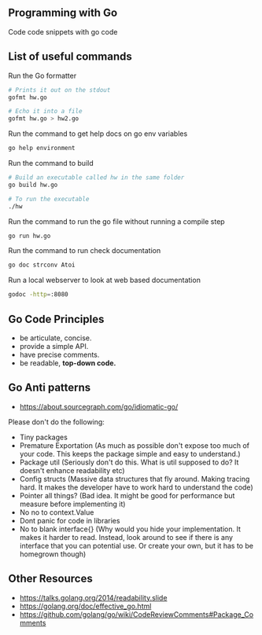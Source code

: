 ## Programming with Go

Code code snippets with go code

## List of useful commands

Run the Go formatter
```bash
# Prints it out on the stdout
gofmt hw.go

# Echo it into a file
gofmt hw.go > hw2.go
```

Run the command to get help docs on go env variables
```bash
go help environment
```

Run the command to build 
```bash
# Build an executable called hw in the same folder
go build hw.go

# To run the executable
./hw
```

Run the command to run the go file without running a compile step
```bash
go run hw.go
```

Run the command to run check documentation
```bash
go doc strconv Atoi
```

Run a local webserver to look at web based documentation 
```bash
godoc -http=:8080
```

## Go Code Principles

- be articulate, concise.
- provide a simple API.
- have precise comments.
- be readable, **top-down code.**


## Go Anti patterns

- https://about.sourcegraph.com/go/idiomatic-go/

Please don't do the following:
- Tiny packages
- Premature Exportation (As much as possible don't expose too much of your code. This keeps the package simple and easy to understand.)
- Package util (Seriously don't do this. What is util supposed to do? It doesn't enhance readability etc)
- Config structs (Massive data structures that fly around. Making tracing hard. It makes the developer have to work hard to understand the code)
- Pointer all things? (Bad idea. It might be good for performance but measure before implementing it)
- No no to context.Value
- Dont panic for code in libraries
- No to blank interface{} (Why would you hide your implementation. It makes it harder to read. Instead, look around to see if there is any interface that you can potential use. Or create your own, but it has to be homegrown though)



## Other Resources

- https://talks.golang.org/2014/readability.slide
- https://golang.org/doc/effective_go.html
- https://github.com/golang/go/wiki/CodeReviewComments#Package_Comments


